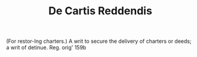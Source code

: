 ---
title: De Cartis Reddendis
letter: D
permalink: "/definitions/bld-de-cartis-reddendis.html"
body: "(For restor-Ing charters.) A writ to secure the delivery of charters or deeds;
  a writ of detinue. Reg. orig' 159b"
published_at: '2018-07-07'
source: Black's Law Dictionary 2nd Ed (1910)
layout: post
---